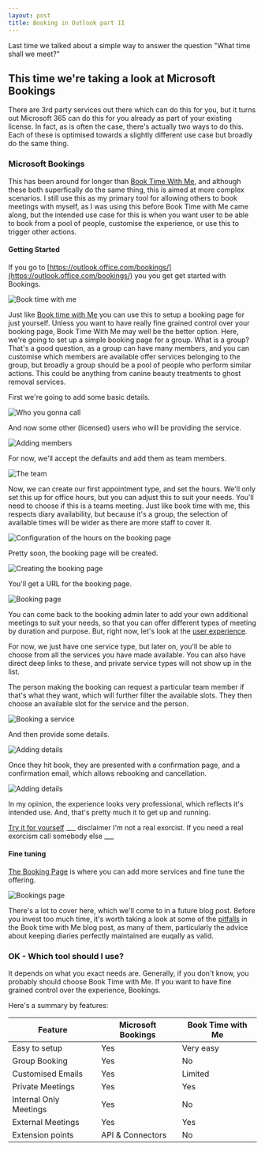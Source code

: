 ```yaml
---
layout: post
title: Booking in Outlook part II
---
```


Last time we talked about a simple way to answer the question "What time shall we meet?"

## This time we're taking a look at Microsoft Bookings ##

There are 3rd party services out there which can do this for you, but it turns out Microsoft 365 can do this for you already as part of your existing license. In fact, as is often the case, there's actually two ways to do this. Each of these is optimised towards a slightly different use case but broadly do the same thing.

### Microsoft Bookings ###

This has been around for longer than [Book Time With Me](/bookingtime), and although these both superfically do the same thing, this is aimed at more complex scenarios. 
I still use this as my primary tool for allowing others  to book meetings with myself, as I was using this before Book Time with Me came along,  but the intended use case for this is when you want user to be able to book from a pool of people, customise the experience, or use this to trigger other actions. 

#### Getting Started ####

If you go to [https://outlook.office.com/bookings/](https://outlook.office.com/bookings/) you you get get started with Bookings. 

![Book time with me](../images/2023-10-25/Screenshot_211639.png)

Just like [Book time with Me](../bookingtime/) you can use this to setup a booking page for just yourself. Unless you want to have really fine grained control over your booking page, Book Time With Me may well be the better option. Here, we're going to set up a simple booking page for a group. What is a group? That's a good question, as a group can have many members, and you can customise which members are available offer services belonging to the group, but broadly a group should be a pool of people who perform similar actions. This could be anything from canine beauty treatments to ghost removal services.

First we're going to add some basic details.  

![Who you gonna call](../images/2023-10-25/Screenshot_211943.png)

And now some other (licensed) users who will be providing the service.

![Adding members](../images/2023-10-25/Screenshot_212125.png)

For now, we'll accept the defaults and add them as team members.

![The team](../images/2023-10-25/Screenshot_212256.png)

Now, we can create our first appointment type, and set the hours. We'll only set this up for office hours, but you can adjust this to suit your needs. You'll need to choose if this is a teams meeting. Just like book time with me, this respects diary availability, but because it's a group, the selection of available times will be wider as there are more staff to cover it.

![Configuration of the hours on the booking page](../images/2023-10-25/Screenshot_212449.png)

Pretty soon, the booking page will be created. 

![Creating the booking page](../images/2023-10-25/Screenshot_212549.png)

You'll get a URL for the booking page. 

![Booking page](../images/2023-10-25/Screenshot_212618.png)


You can come back to the booking admin later to add your own additional meetings to suit your needs, so that you can offer different types of meeting by duration and purpose. But, right now, let's look at the [user experience](https://outlook.office365.com/owa/calendar/GhostBusters@dylanhayes.onmicrosoft.com/bookings/).

For now, we just have one service type, but later on, you'll be able to choose from all the services you have made available. You can also have direct deep links to these, and private service types will not show up in the list. 

The person making the booking can request a particular team member if that's what they want, which will further filter the available slots. They then choose an available slot for the service and the person. 

![Booking a service](../images/2023-10-25/Screenshot_215844.png)

And then provide some details.

![Adding details](../images/2023-10-25/Screenshot_220027.png)

Once they hit book, they are presented with a confirmation page, and a confirmation email, which allows rebooking and cancellation.

![Adding details](../images/2023-10-25/Screenshot_220502.png)

In my opinion, the experience looks very professional, which reflects it's intended use. And, that's pretty much it to get up and running.

[Try it for yourself](https://outlook.office365.com/owa/calendar/GhostBusters@dylanhayes.onmicrosoft.com/bookings/) ___ disclaimer I'm not a real exorcist. If you need a real exorcism call somebody else ___


#### Fine tuning ####

[The Booking Page](https://outlook.office.com/bookings/homepage) is where you can add more services and fine tune the offering. 

![Bookings page](../images/2023-10-25/Screenshot_221045.png)

There's a lot to cover here, which we'll come to in a future blog post. Before you invest too much time, it's worth taking a look at some of the [pitfalls](../bookingtime/#pitfalls) in the Book time with Me blog post, as many of them, particularly the advice about keeping diaries perfectly maintained are euqally as valid.


### OK - Which tool should I use? ###

It depends on what you exact needs are. Generally, if you don't know, you probably should choose Book Time with Me. If you want to have fine grained control 
over the experience, Bookings.

Here's a summary by features:

| Feature                |  Microsoft Bookings     |  Book Time with Me     | 
|------------------------|-------------------------|------------------------| 
| Easy to setup          | Yes                     | Very easy              | 
| Group Booking          | Yes                     | No                     | 
| Customised Emails      | Yes                     | Limited                | 
| Private Meetings       | Yes                     | Yes                    | 
| Internal Only Meetings | Yes                     | No                     | 
| External Meetings      | Yes                     | Yes                    | 
| Extension points       | API & Connectors        | No                     | 

